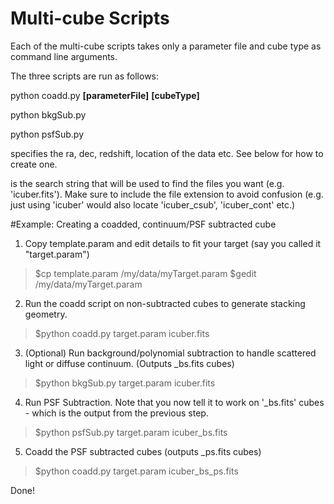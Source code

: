 # Multi-cube Scripts

Each of the multi-cube scripts takes only a parameter file and cube type as command line arguments.

The three scripts are run as follows:

python coadd.py **[parameterFile]** **[cubeType]**

python bkgSub.py <parameterFile> <cubeType>

python psfSub.py <parameterFile> <cubeType>

<parameterFile> specifies the ra, dec, redshift, location of the data etc. See below for how to create one.

<cubeType> is the search string that will be used to find the files you want (e.g. 'icuber.fits'). Make sure to include the file extension to avoid confusion (e.g. just using 'icuber' would also locate 'icuber_csub', 'icuber_cont' etc.)

#Example: Creating a coadded, continuum/PSF subtracted cube

1. Copy template.param and edit details to fit your target (say you called it "target.param")

> $cp template.param /my/data/myTarget.param
> $gedit /my/data/myTarget.param

2. Run the coadd script on non-subtracted cubes to generate stacking geometry.

> $python coadd.py target.param icuber.fits

3. (Optional) Run background/polynomial subtraction to handle scattered light or diffuse continuum. (Outputs _bs.fits cubes)

> $python bkgSub.py target.param icuber.fits

4. Run PSF Subtraction. Note that you now tell it to work on '_bs.fits' cubes - which is the output from the previous step.

> $python psfSub.py target.param icuber_bs.fits 

5. Coadd the PSF subtracted cubes (outputs _ps.fits cubes)

> $python coadd.py target.param icuber_bs_ps.fits

Done! 

